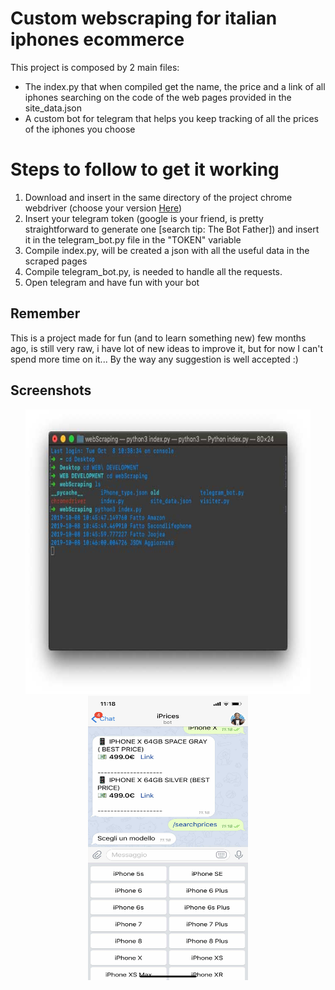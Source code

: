 # Custom webscraping for italian iphones ecommerce
This project is composed by 2 main files:
* The index.py that when compiled get the name, the price and a link of all iphones searching on the code of the web pages provided in the site_data.json
* A custom bot for telegram that helps you keep tracking of all the prices of the iphones you choose

# Steps to follow to get it working
1. Download and insert in the same directory of the project chrome webdriver (choose your version [Here](https://chromedriver.chromium.org/downloads))
1. Insert your telegram token (google is your friend, is pretty straightforward to generate one [search tip: The Bot Father]) and insert it in the telegram_bot.py file in the "TOKEN" variable
1. Compile index.py, will be created a json with all the useful data in the scraped pages
1. Compile telegram_bot.py, is needed to handle all the requests.
1. Open telegram and have fun with your bot 

## Remember
This is a project made for fun (and to learn something new) few months ago, is still very raw, i have lot of new ideas to improve it, but for now I can't spend more time on it... By the way any suggestion is well accepted :)

## Screenshots

<p align="center">
  <img src="images/terminale.jpg" width="456" height="455">
 <img src="images/bot.jpg" width="256" height="455">

</p>
